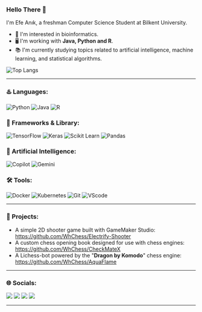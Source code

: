 ### Hello There 👋
<!--
**WhChess/WhChess** is a ✨ _special_ ✨ repository because its `README.md` (this file) appears on your GitHub profile.
-->

I'm Efe Anık, a freshman Computer Science Student at Bilkent University.

- 🧬 I'm interested in bioinformatics.
- 🖥️ I'm working with **Java, Python and R**.
- 📚 I'm currently studying topics related to artificial intelligence, machine learning, and statistical algorithms.

![Top Langs](https://github-readme-stats.vercel.app/api/top-langs/?username=WhChess&langs_count=5&theme=gruvbox)

---

### ♨️ Languages:
![Python](https://img.shields.io/badge/Python-FFD43B?style=for-the-badge&logo=python&logoColor=blue)
![Java](https://img.shields.io/badge/Java-ED8B00?style=for-the-badge&logo=openjdk&logoColor=white)
![R](https://img.shields.io/badge/R-276DC3?style=for-the-badge&logo=r&logoColor=white)

### 📖 Frameworks & Library:
![TensorFlow](https://img.shields.io/badge/TensorFlow-FF6F00?style=for-the-badge&logo=tensorflow&logoColor=white)
![Keras](https://img.shields.io/badge/Keras-FF0000?style=for-the-badge&logo=keras&logoColor=white)
![Scikit Learn](https://img.shields.io/badge/scikit_learn-F7931E?style=for-the-badge&logo=scikit-learn&logoColor=white)
![Pandas](https://img.shields.io/badge/Pandas-2C2D72?style=for-the-badge&logo=pandas&logoColor=white)

### 🤖 Artificial Intelligence:
![Copilot](https://img.shields.io/badge/github%20copilot-000000?style=for-the-badge&logo=githubcopilot&logoColor=white)
![Gemini](https://img.shields.io/badge/Google%20Gemini-8E75B2?style=for-the-badge&logo=googlegemini&logoColor=white)

### 🛠️ Tools:
![Docker](https://img.shields.io/badge/Docker-2CA5E0?style=for-the-badge&logo=docker&logoColor=white)
![Kubernetes](https://img.shields.io/badge/Kubernetes-3069DE?style=for-the-badge&logo=kubernetes&logoColor=white)
![Git](https://img.shields.io/badge/GIT-E44C30?style=for-the-badge&logo=git&logoColor=grey)
![VScode](https://img.shields.io/badge/VSCode-0078D4?style=for-the-badge&logo=visual%20studio%20code&logoColor=white)

---

### 🌱 Projects:
- A simple 2D shooter game built with GameMaker Studio: https://github.com/WhChess/Electrify-Shooter
- A custom chess opening book designed for use with chess engines: https://github.com/WhChess/CheckMateX
- A Lichess-bot powered by the "**Dragon by Komodo**" chess engine: https://github.com/WhChess/AquaFlame

---

### 🌐 Socials:
[<img src="https://img.shields.io/badge/Gmail-D14836?style=for-the-badge&logo=gmail&logoColor=white">](mailto:efe1anik@gmail.com)
[<img src="https://img.shields.io/badge/LinkedIn-0077B5?style=for-the-badge&logo=linkedin&logoColor=white">](https://www.linkedin.com/in/efe-anık)
[<img src="https://img.shields.io/badge/GitHub-100000?style=for-the-badge&logo=github&logoColor=white">](https://github.com/WhChess)
[<img src="https://img.shields.io/badge/WeChat-07C160?style=for-the-badge&logo=wechat&logoColor=white">](https://www.wechat.com/)

---
